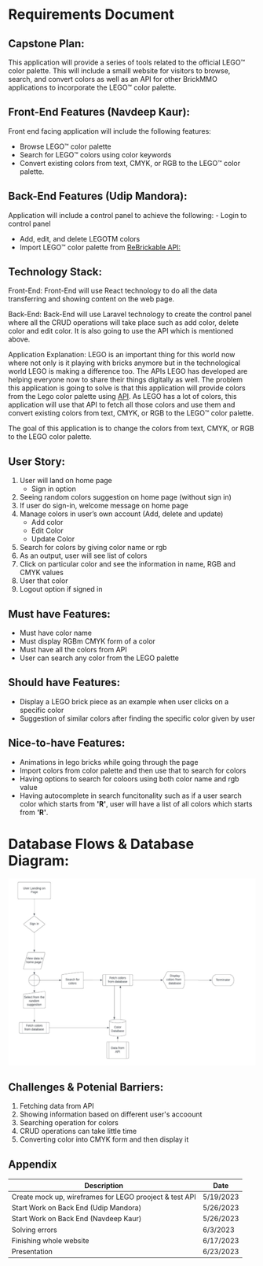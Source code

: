 # Requirements Document

## Capstone Plan:

This application will provide a series of tools related to the official LEGO™ color palette. This will include a smalll website for visitors to browse, search, and convert colors as well as an API for other BrickMMO applications to incorporate the LEGO™ color palette.

## Front-End Features (Navdeep Kaur):

Front end facing application will include the following features:
- Browse LEGO™ color palette
- Search for LEGO™ colors using color keywords
- Convert existing colors from text, CMYK, or RGB to the LEGO™ color palette.

## Back-End Features (Udip Mandora):
Application will include a control panel to achieve the following: - Login to control panel
- Add, edit, and delete LEGOTM colors
- Import LEGO™ color palette from [ReBrickable API:](https://rebrickable.com/api/)

## Technology Stack:

Front-End:
Front-End will use React technology to do all the data transferring and showing content on the web page.

Back-End:
Back-End will use Laravel technology to create the control panel where all the CRUD operations will take place such as add color, delete color and edit color. It is also going to use the API which is mentioned above.

Application Explanation:
LEGO is an important thing for this world now where not only is it playing with bricks anymore but in the technological world LEGO is making a difference too. The APIs LEGO has developed are helping everyone now to share their things digitally as well. The problem this application is going to solve is that this application will provide colors from the Lego color palette using [API](https://rebrickable.com/api/). As LEGO has a lot of colors, this application will use that API to fetch all those colors and use them and convert existing colors from text, CMYK, or RGB to the LEGO™ color palette.

The goal of this application is to change the colors from text, CMYK, or RGB to the LEGO color palette.

## User Story:
1. User will land on home page 
    * Sign in option
2. Seeing random colors suggestion on home page (without sign in) 
3. If user do sign-in, welcome message on home page
4. Manage colors in user’s own account (Add, delete and update)
    * Add color
    * Edit Color
    * Update Color
5. Search for colors by giving color name or rgb
6. As an output, user will see list of colors
7. Click on particular color and see the information in name, RGB and CMYK values 
8. User that color
9. Logout option if signed in

## Must have Features:
- Must have color name
- Must display RGBm CMYK form of a color
- Must have all the colors from API
- User can search any color from the LEGO palette

## Should have Features:
- Display a LEGO brick piece as an example when user clicks on a specific color
- Suggestion of similar colors after finding the specific color given by user

## Nice-to-have Features:
- Animations in lego bricks while going through the page
- Import colors from color palette and then use that to search for colors
- Having options to search for coloors using both color name and rgb value
- Having autocomplete in search funcitonality such as if a user search color which starts from **'R'**, user will have a list of all colors which starts from **'R'**.

# Database Flows & Database Diagram:
![flow chart diagram](/images/v1-flowchart.png)

## Challenges & Potenial Barriers:
1. Fetching data from API
2. Showing information based on different user's accoount
3. Searching operation for colors
4. CRUD operations can take little time
5. Converting color into CMYK form and then display it

## Appendix

| Description | Date |
| ------------- | ----------- |
| Create mock up, wireframes for LEGO prooject & test API | 5/19/2023 |
| Start Work on Back End (Udip Mandora) | 5/26/2023 |
| Start Work on Back End (Navdeep Kaur) | 5/26/2023 |
| Solving errors | 6/3/2023 |
| Finishing whole website | 6/17/2023 |
| Presentation | 6/23/2023 |